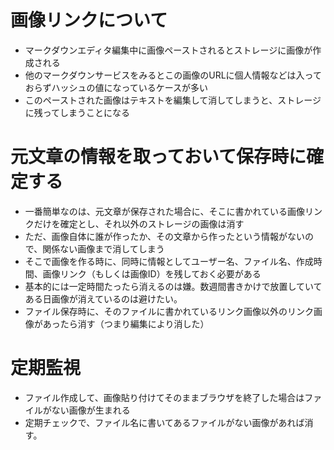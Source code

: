 # 画像リンクについて
- マークダウンエディタ編集中に画像ペーストされるとストレージに画像が作成される
- 他のマークダウンサービスをみるとこの画像のURLに個人情報などは入っておらずハッシュの値になっているケースが多い
- このペーストされた画像はテキストを編集して消してしまうと、ストレージに残ってしまうことになる

# 元文章の情報を取っておいて保存時に確定する
- 一番簡単なのは、元文章が保存された場合に、そこに書かれている画像リンクだけを確定とし、それ以外のストレージの画像は消す
- ただ、画像自体に誰が作ったか、その文章から作ったという情報がないので、関係ない画像まで消してしまう
- そこで画像を作る時に、同時に情報としてユーザー名、ファイル名、作成時間、画像リンク（もしくは画像ID）を残しておく必要がある
- 基本的には一定時間たったら消えるのは嫌。数週間書きかけで放置していてある日画像が消えているのは避けたい。
- ファイル保存時に、そのファイルに書かれているリンク画像以外のリンク画像があったら消す（つまり編集により消した）

# 定期監視
- ファイル作成して、画像貼り付けてそのままブラウザを終了した場合はファイルがない画像が生まれる
- 定期チェックで、ファイル名に書いてあるファイルがない画像があれば消す。

